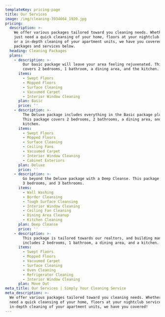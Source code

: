 ```yaml
---
templateKey: pricing-page
title: Our Services
image: /img/cleaning-3934664_1920.jpg
pricing:
  description: >-
    We offer various packages tailored toward you cleaning needs. Whether you
    just need a quick cleansing of your home, floors at your nightclub serviced,
    or a in-depth cleaning of your apartment units, we have you covered! See our
    packages and services below.
  heading: Cleaning Packages
  plans:
    - description: >-
        Our basic package will leave your area feeling rejuvenated. This package
        covers 2 bedrooms, 1 bathroom, a dining area, and the kitchen.
      items:
        - Swept Floors
        - Mopped Floors
        - Surface Cleaning
        - Vacuumed Carpet
        - Interior Window Cleaning
      plan: Basic
      price: ''
    - description: >-
        The Deluxe package includes everything in the Basic package plus more!
        This package covers 2 bedrooms, 2 bathrooms, a dining area, and the
        kitchen.
      items:
        - Swept Floors
        - Mopped Floors
        - Surface Cleaning
        - Ceiling Fans
        - Vacuumed Carpet
        - Interior Window Cleaning
        - Cabinet Exteriors
      plan: Deluxe
      price: ''
    - description: >-
        Go beyond the Deluxe package with a Deep Cleanse. This package includes
        3 bedrooms, and 3 bathrooms.
      items:
        - Wall Washing
        - Border Cleansing
        - Tough Surface Cleansing
        - Interior Window Cleaning
        - Ceiling Fan Cleaning
        - Dining Area Cleanup
        - Kitchen Cleaning
      plan: Deep Cleanse
      price: ''
    - description: >-
        This package is tailored towards our realtors, and building managers. It
        includes 2 bedrooms, 1 bathroom, a dining area, and a kitchen.
      items:
        - Swept Floors
        - Mopped Floors
        - Vacuumed Carpet
        - Surface Cleaning
        - Oven Cleaning
        - Refrigerator Cleaning
        - Interior Window Cleaning
      plan: Move Out
meta_title: Our Services | Simply Your Cleaning Service
meta_description: >-
  We offer various packages tailored toward you cleaning needs. Whether you just
  need a quick cleansing of your home, floors at your nightclub serviced, or a
  in-depth cleaning of your apartment units, we have you covered!
---
```



